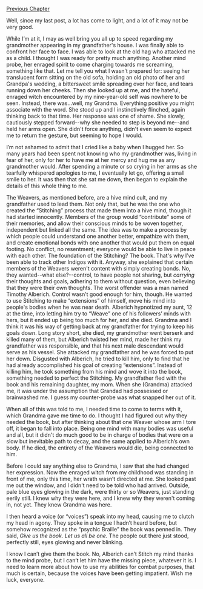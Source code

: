 [Previous Chapter](https://www.reddit.com/r/nosleep/comments/v65m30/indigo_bloodchapter_four/?utm_source=share&utm_medium=ios_app&utm_name=iossmf)

Well, since my last post, a lot has come to light, and a lot of it may not be very good.

While I’m at it, I may as well bring you all up to speed regarding my grandmother appearing in my grandfather's house. I was finally able to confront her face to face. I was able to look at the old hag who attacked me as a child. I thought I was ready for pretty much anything. Another mind probe, her enraged spirit to come charging towards me screaming, something like that. Let me tell you what I wasn’t prepared for: seeing her translucent form sitting on the old sofa, holding an old photo of her and Grandpa's wedding, a bittersweet smile spreading over her face, and tears running down her cheeks. Then she looked up at me, and the hateful, enraged witch encountered by my nine-year-old self was nowhere to be seen. Instead, there was...well, my Grandma. Everything positive you might associate with the word. She stood up and I instinctively flinched, again thinking back to that time. Her response was one of shame. She slowly, cautiously stepped forward--why she needed to step is beyond me--and held her arms open. She didn't force anything, didn't even seem to expect me to return the gesture, but seeming to hope I would.

I’m not ashamed to admit that I cried like a baby when I hugged her. So many years had been spent not knowing who my grandmother was, living in fear of her, only for her to have me at her mercy and hug me as any grandmother would. After spending a minute or so crying in her arms as she tearfully whispered apologies to me, I eventually let go, offering a small smile to her. It was then that she sat me down, then began to explain the details of this whole thing to me. 

The Weavers, as mentioned before, are a hive mind cult, and my grandfather used to lead them. Not only that, but he was the one who created the “Stitching” process that made them into a hive mind, though it had started innocently. Members of the group would “contribute” some of their memories, and allow their conscious minds to be woven together, independent but linked all the same. The idea was to make a process by which people could understand one another better, empathize with them, and create emotional bonds with one another that would put them on equal footing. No conflict, no resentment; everyone would be able to live in peace with each other. The foundation of the Stitching? The book. That's why I’ve been able to track other Indigos with it. Anyway, she explained that certain members of the Weavers weren't content with simply creating bonds. No, they wanted--what else?--control, to have people not sharing, but *carrying* their thoughts and goals, adhering to them without question, even believing that they were their own thoughts. The worst offender was a man named Timothy Alberich. Control wasn’t good enough for him, though. He wanted to use Stitching to make “extensions” of himself, move his mind into people's bodies when he was near death. Alberich hypnotized my aunt, 12 at the time, into letting him try to “Weave” one of his followers’ minds with hers, but it ended up being too much for her, and she died. Grandma and I think it was his way of getting back at my grandfather for trying to keep his goals down. Long story short, she died, my grandmother went berserk and killed many of them, but Alberich twisted her mind, made her think my grandfather was responsible, and that his next male descendant would serve as his vessel. She attacked my grandfather and he was forced to put her down. Disgusted with Alberich, he tried to kill him, only to find that he had already accomplished his goal of creating “extensions”. Instead of killing him, he took something from his mind and wove it into the book, something needed to perfect the Stitching. My grandfather fled with the book and his remaining daughter, my mom. When she (Grandma) attacked me, it was under the assumption that Grandad had possessed or brainwashed me. I guess my counter-probe was what snapped her out of it. 

When all of this was told to me, I needed time to come to terms with it, which Grandma gave me time to do. I thought I had figured out why they needed the book, but after thinking about that one Weaver whose arm I tore off, it began to fall into place. Being one mind with many bodies was useful and all, but it didn't do much good to be in charge of bodies that were on a slow but inevitable path to decay, and the same applied to Alberich’s own body. If he died, the entirety of the Weavers would die, being connected to him. 

Before I could say anything else to Grandma, I saw that she had changed her expression. Now the enraged witch from my childhood was standing in front of me, only this time, her wrath wasn’t directed at me. She looked past me out the window, and I didn't need to be told who had arrived. Outside, pale blue eyes glowing in the dark, were thirty or so Weavers, just standing eerily still. I knew why they were here, and I knew why they weren't coming in, not yet. They knew Grandma was here. 

I then heard a voice (or “voices”) speak into my head, causing me to clutch my head in agony. They spoke in a tongue I hadn’t heard before, but somehow recognized as the “psychic Braille” the book was penned in. They said, *Give us the book. Let us all be one.* The people out there just stood, perfectly still, eyes glowing and never blinking. 

I know I can’t give them the book. No, Alberich can’t Stitch my mind thanks to the mind probe, but I can’t let him have the missing piece, whatever it is. I need to learn more about how to use my abilities for combat purposes, that much is certain, because the voices have been getting impatient. Wish me luck, everyone.
